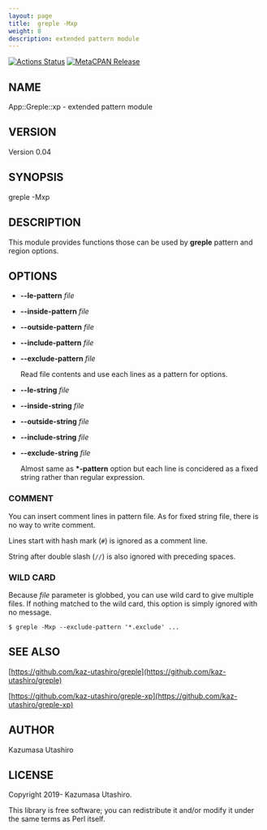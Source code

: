 ```yaml
---
layout: page
title:  greple -Mxp
weight: 8
description: extended pattern module
---
```


[![Actions Status](https://github.com/kaz-utashiro/greple-xp/workflows/test/badge.svg)](https://github.com/kaz-utashiro/greple-xp/actions) [![MetaCPAN Release](https://badge.fury.io/pl/App-Greple-xp.svg)](https://metacpan.org/release/App-Greple-xp)
## NAME

App::Greple::xp - extended pattern module

## VERSION

Version 0.04

## SYNOPSIS

greple -Mxp

## DESCRIPTION

This module provides functions those can be used by **greple** pattern
and region options.

## OPTIONS

- **--le-pattern** _file_
- **--inside-pattern** _file_
- **--outside-pattern** _file_
- **--include-pattern** _file_
- **--exclude-pattern** _file_

    Read file contents and use each lines as a pattern for options.

- **--le-string** _file_
- **--inside-string** _file_
- **--outside-string** _file_
- **--include-string** _file_
- **--exclude-string** _file_

    Almost same as **\*-pattern** option but each line is concidered as a
    fixed string rather than regular expression.

### COMMENT

You can insert comment lines in pattern file.  As for fixed string
file, there is no way to write comment.

Lines start with hash mark (`#`) is ignored as a comment line.

String after double slash (`//`) is also ignored with preceding
spaces.

### WILD CARD

Because _file_ parameter is globbed, you can use wild card to give
multiple files.  If nothing matched to the wild card, this option is
simply ignored with no message.

    $ greple -Mxp --exclude-pattern '*.exclude' ...

## SEE ALSO

[https://github.com/kaz-utashiro/greple](https://github.com/kaz-utashiro/greple)

[https://github.com/kaz-utashiro/greple-xp](https://github.com/kaz-utashiro/greple-xp)

## AUTHOR

Kazumasa Utashiro

## LICENSE

Copyright 2019- Kazumasa Utashiro.

This library is free software; you can redistribute it and/or modify
it under the same terms as Perl itself.
